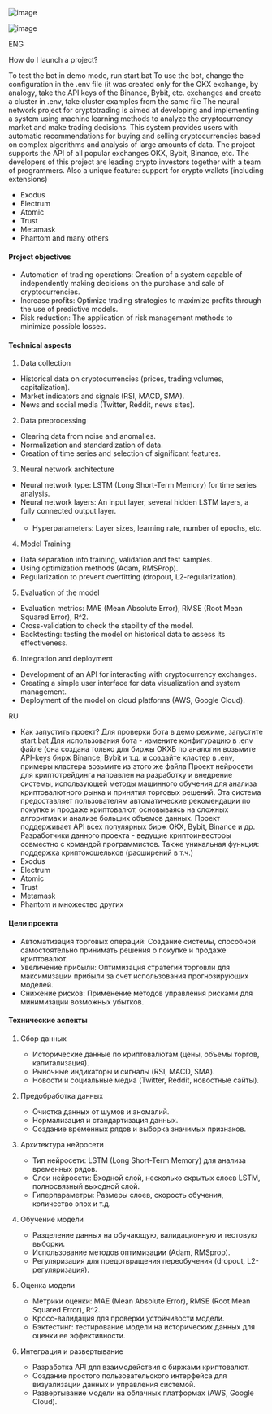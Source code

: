 ![image](https://github.com/user-attachments/assets/74bd8f57-321b-4475-a5ec-33632bed8ee1)






![image](https://github.com/user-attachments/assets/2722a601-e170-45a0-9d57-2d6a79cddf06)




ENG

How do I launch a project?


To test the bot in demo mode, run start.bat
To use the bot, change the configuration in the .env file (it was created only for the OKX exchange, by analogy, take the API keys of the Binance, Bybit, etc. exchanges and create a cluster in .env, take cluster examples from the same file
The neural network project for cryptotrading is aimed at developing and implementing a system using machine learning methods to analyze the cryptocurrency market and make trading decisions. This system provides users with automatic recommendations for buying and selling cryptocurrencies based on complex algorithms and analysis of large amounts of data.
The project supports the API of all popular exchanges
OKX, Bybit, Binance, etc.
The developers of this project are leading crypto investors together with a team of programmers.
Also a unique feature: support for crypto wallets (including extensions)
- Exodus
- Electrum
- Atomic
- Trust
- Metamask
- Phantom
and many others


#### Project objectives

- Automation of trading operations: Creation of a system capable of independently making decisions on the purchase and sale of cryptocurrencies.
- Increase profits: Optimize trading strategies to maximize profits through the use of predictive models.
- Risk reduction: The application of risk management methods to minimize possible losses.

#### Technical aspects
1. Data collection
 - Historical data on cryptocurrencies (prices, trading volumes, capitalization).
 - Market indicators and signals (RSI, MACD, SMA).
 - News and social media (Twitter, Reddit, news sites).

2. Data preprocessing
 - Clearing data from noise and anomalies.
 - Normalization and standardization of data.
 - Creation of time series and selection of significant features.

3. Neural network architecture
 - Neural network type: LSTM (Long Short-Term Memory) for time series analysis.
 - Neural network layers: An input layer, several hidden LSTM layers, a fully connected output layer.
 - - Hyperparameters: Layer sizes, learning rate, number of epochs, etc.

4. Model Training
 - Data separation into training, validation and test samples.
 - Using optimization methods (Adam, RMSProp).
 - Regularization to prevent overfitting (dropout, L2-regularization).

5. Evaluation of the model
 - Evaluation metrics: MAE (Mean Absolute Error), RMSE (Root Mean Squared Error), R^2.
 - Cross-validation to check the stability of the model.
 - Backtesting: testing the model on historical data to assess its effectiveness.

6. Integration and deployment
 - Development of an API for interacting with cryptocurrency exchanges.
 - Creating a simple user interface for data visualization and system management.
 - Deployment of the model on cloud platforms (AWS, Google Cloud).

RU

 - Как запустить проект?
Для проверки бота в демо режиме, запустите start.bat
Для использования бота - измените конфигурацию в .env файле (она создана только для биржы OKXБ по аналогии возьмите API-keys бирж Binance, Bybit и т.д. и создайте кластер в .env, примеры кластера возьмите из этого же файла
Проект нейросети для криптотрейдинга направлен на разработку и внедрение системы, использующей методы машинного обучения для анализа криптовалютного рынка и принятия торговых решений. Эта система предоставляет пользователям автоматические рекомендации по покупке и продаже криптовалют, основываясь на сложных алгоритмах и анализе больших объемов данных.
Проект поддерживает API всех популярных бирж
OKX, Bybit, Binance и др.
Разработчики данного проекта - ведущие криптоинвесторы совместно с командой программистов.
Также уникальная функция: поддержка криптокошельков (расширений в т.ч.)
- Exodus
- Electrum
- Atomic
- Trust
- Metamask
- Phantom
и множество других


#### Цели проекта
- Автоматизация торговых операций: Создание системы, способной самостоятельно принимать решения о покупке и продаже криптовалют.
- Увеличение прибыли: Оптимизация стратегий торговли для максимизации прибыли за счет использования прогнозирующих моделей.
- Снижение рисков: Применение методов управления рисками для минимизации возможных убытков.

#### Технические аспекты
1. Сбор данных
   - Исторические данные по криптовалютам (цены, объемы торгов, капитализация).
   - Рыночные индикаторы и сигналы (RSI, MACD, SMA).
   - Новости и социальные медиа (Twitter, Reddit, новостные сайты).

2. Предобработка данных
   - Очистка данных от шумов и аномалий.
   - Нормализация и стандартизация данных.
   - Создание временных рядов и выборка значимых признаков.

3. Архитектура нейросети
   - Тип нейросети: LSTM (Long Short-Term Memory) для анализа временных рядов.
   - Слои нейросети: Входной слой, несколько скрытых слоев LSTM, полносвязный выходной слой.
   - Гиперпараметры: Размеры слоев, скорость обучения, количество эпох и т.д.

4. Обучение модели
   - Разделение данных на обучающую, валидационную и тестовую выборки.
   - Использование методов оптимизации (Adam, RMSprop).
   - Регуляризация для предотвращения переобучения (dropout, L2-регуляризация).

5. Оценка модели
   - Метрики оценки: MAE (Mean Absolute Error), RMSE (Root Mean Squared Error), R^2.
   - Кросс-валидация для проверки устойчивости модели.
   - Бэктестинг: тестирование модели на исторических данных для оценки ее эффективности.

6. Интеграция и развертывание
   - Разработка API для взаимодействия с биржами криптовалют.
   - Создание простого пользовательского интерфейса для визуализации данных и управления системой.
   - Развертывание модели на облачных платформах (AWS, Google Cloud).
 
